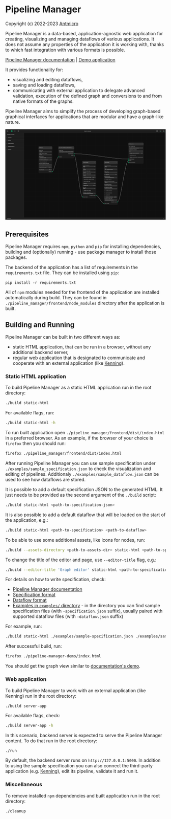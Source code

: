 # Pipeline Manager

Copyright (c) 2022-2023 [Antmicro](https://www.antmicro.com)

Pipeline Manager is a data-based, application-agnostic web application for creating, visualizing and managing dataflows of various applications.
It does not assume any properties of the application it is working with, thanks to which fast integration with various formats is possible.

[Pipeline Manager documentation](https://antmicro.github.io/kenning-pipeline-manager/) | [Demo application](https://antmicro.github.io/kenning-pipeline-manager/static-demo)

It provides functionality for:

* visualizing and editing dataflows,
* saving and loading dataflows,
* communicating with external application to delegate advanced validation, execution of the defined graph and conversions to and from native formats of the graphs.

Pipeline Manager aims to simplify the process of developing graph-based graphical interfaces for applications that are modular and have a graph-like nature.

![Pipeline Manager](img/pipeline_manager_visualisation.png)

## Prerequisites

Pipeline Manager requires `npm`, `python` and `pip` for installing dependencies, building and (optionally) running - use package manager to install those packages.

The backend of the application has a list of requirements in the `requirements.txt` file.
They can be installed using `pip`:

```
pip install -r requirements.txt
```

All of `npm` modules needed for the frontend of the application are installed automatically during build.
They can be found in `./pipeline_manager/frontend/node_modules` directory after the application is built.

## Building and Running

Pipeline Manager can be built in two different ways as:

* static HTML application, that can be run in a browser, without any additional backend server,
* regular web application that is designated to communicate and cooperate with an external application (like [Kenning](https://github.com/antmicro/kenning)).

### Static HTML application

To build Pipeline Manager as a static HTML application run  in the root directory:

```bash
./build static-html
```

For available flags, run:

```bash
./build static-html -h
```

To run built application open `./pipeline_manager/frontend/dist/index.html` in a preferred browser.
As an example, if the browser of your choice is `firefox` then you should run:

```bash
firefox ./pipeline_manager/frontend/dist/index.html
```

After running Pipeline Manager you can use sample specification under `./examples/sample_specification.json` to check the visualization and editing of pipelines.
Additionaly `./examples/sample_dataflow.json` can be used to see how dataflows are stored.

It is possible to add a default specification JSON to the generated HTML.
It just needs to be provided as the second argument of the `./build` script:

```bash
./build static-html <path-to-specification-json>
```

It is also possible to add a default dataflow that will be loaded on the start of the application, e.g.:

```bash
./build static-html <path-to-specification> <path-to-dataflow>
```

To be able to use some additional assets, like icons for nodes, run:

```bash
./build --assets-directory <path-to-assets-dir> static-html <path-to-specification> <path-to-dataflow>
```

To change the title of the editor and page, use `--editor-title` flag, e.g.:

```bash
./build --editor-title 'Graph editor' static-html <path-to-specification> <path-to-dataflow>
```

For details on how to write specification, check:

* [Pipeline Manager documentation](https://antmicro.github.io/kenning-pipeline-manager)
* [Specification format](https://antmicro.github.io/kenning-pipeline-manager/specification-format.html)
* [Dataflow format](https://antmicro.github.io/kenning-pipeline-manager/dataflow-format.html)
* [Examples in `examples/` directory](./examples/) - in the directory you can find sample specification files (with `-specification.json` suffix), usually paired with supported dataflow files (with `-dataflow.json` suffix)

For example, run:

```bash
./build static-html ./examples/sample-specification.json ./examples/sample-dataflow.json --output-directory ./pipeline-manager-demo
```

After successful build, run:

```bash
firefox ./pipeline-manager-demo/index.html
```

You should get the graph view similar to [documentation's demo](https://antmicro.github.io/kenning-pipeline-manager/static-demo).

### Web application

To build Pipeline Manager to work with an external application (like Kenning) run in the root directory:

```bash
./build server-app
```

For available flags, check:

```bash
./build server-app -h
```

In this scenario, backend server is expected to serve the Pipeline Manager content.
To do that run in the root directory:

```
./run
```

By default, the backend server runs on `http://127.0.0.1:5000`.
In addition to using the sample specification you can also connect the third-party application (e.g. [Kenning](https://github.com/antmicro/kenning)), edit its pipeline, validate it and run it.

### Miscellaneous

To remove installed `npm` dependencies and built application run in the root directory:

```
./cleanup
```
